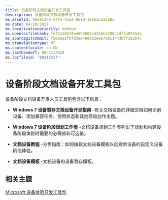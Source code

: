 ```yaml
---
title: 设备阶段文档设备开发工具包
description: 设备阶段文档设备开发工具包
ms.assetid: b66912d9-27f5-41e2-9e10-1e16aca14a8a
ms.date: 04/20/2017
ms.localizationpriority: medium
ms.openlocfilehash: fef2a18b74ee692605ed34bb4280c7df5a8915db
ms.sourcegitcommit: f500ea2fbfd3e849eb82ee67d011443bff3e2b4c
ms.translationtype: MT
ms.contentlocale: zh-CN
ms.lasthandoff: 08/31/2020
ms.locfileid: "89218217"
---
```

# <a name="device-stage-document-device-development-kit"></a>设备阶段文档设备开发工具包

设备阶段文档设备开发人员工具包包含以下信息：

- **Windows 7 设备暂存文档设备开发指南** -有关文档设备的详细文档如何识别设备、添加兼容任务、使用状态和其他高级创作主题。

- **Windows 7 设备阶段规划工作表** -文档设备规划工作表列出了规划和构建设备阶段体验时需要的必需值和可选值。

- **文档设备教程** -分步指南：如何编辑文档设备模板以创建新设备的自定义设备阶段体验。

- **文档设备模板** -文档设备的设备暂存模板。

## <a name="related-topics"></a>相关主题

[Microsoft 设备体验开发工具包](/previous-versions/windows/hardware/device-stage/dn629504(v=vs.85))